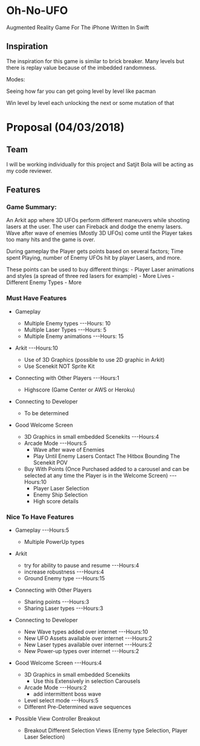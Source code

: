 # Oh-No-UFO
Augmented Reality Game For The iPhone Written In Swift


## Inspiration

The inspiration for this game is similar to brick breaker. Many levels but there is replay value because of the imbedded randomness.

Modes:

Seeing how far you can get going level by level like pacman

Win level by level each unlocking the next or some mutation of that

# Proposal (04/03/2018)

## Team
I will be working individually for this project and Satjit Bola will be acting as my code reviewer.


## Features

### Game Summary:

An Arkit app where 3D UFOs perform different maneuvers while shooting lasers at the user. The user can Fireback and dodge the enemy lasers. Wave after wave of enemies (Mostly 3D UFOs) come until the Player takes too many hits and the game is over.

During gameplay the Player gets points based on several factors; Time spent Playing, number of Enemy UFOs hit by player Lasers, and more.

These points can be used to buy different things:
	- Player Laser animations and styles (a spread of three red lasers for example)
	- More Lives
	- Different Enemy Types
	- More

### Must Have Features


- Gameplay 
	- Multiple Enemy types ---Hours: 10
	- Multiple Laser Types ---Hours: 5
	- Multiple Enemy animations ---Hours: 15

- Arkit ---Hours:10
	- Use of 3D Graphics (possible to use 2D graphic in Arkit)
	- Use Scenekit NOT Sprite Kit

- Connecting with Other Players ---Hours:1
	- Highscore (Game Center or AWS or Heroku)

- Connecting to Developer
	- To be determined

- Good Welcome Screen
	- 3D Graphics in small embedded Scenekits ---Hours:4
	- Arcade Mode ---Hours:5
		- Wave after wave of Enemies 
		- Play Until Enemy Lasers Contact The Hitbox Bounding The Scenekit POV
	- Buy With Points (Once Purchased added to a carousel and can be selected at any time the Player is in the Welcome Screen) ---Hours:10
		- Player Laser Selection 
		- Enemy Ship Selection
		- High score details

### Nice To Have Features 

- Gameplay ---Hours:5
	- Multiple PowerUp types
- Arkit
	- try for ability to pause and resume ---Hours:4
	- increase robustness ---Hours:4
	- Ground Enemy type ---Hours:15

- Connecting with Other Players 
	- Sharing points ---Hours:3
	- Sharing Laser types ---Hours:3

- Connecting to Developer 
	- New Wave types added over internet ---Hours:10
	- New UFO Assets available over internet  ---Hours:2
	- New Laser types available over internet ---Hours:2
	- New Power-up types over internet ---Hours:2


- Good Welcome Screen ---Hours:4
	- 3D Graphics in small embedded Scenekits
		- Use this Extensively in selection Carousels
	- Arcade Mode ---Hours:2
		- add intermittent boss wave
	- Level select mode ---Hours:5
	- Different Pre-Determined wave sequences

- Possible View Controller Breakout
	- Breakout Different Selection Views (Enemy type Selection, Player Laser Selection)


